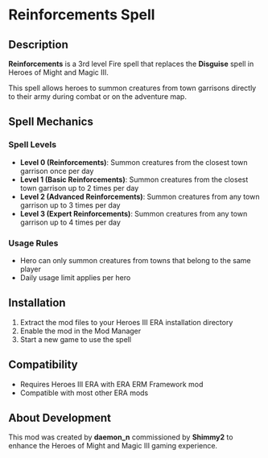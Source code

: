 # Reinforcements Spell

## Description
**Reinforcements** is a 3rd level Fire spell that replaces the **Disguise** spell in Heroes of Might and Magic III.

This spell allows heroes to summon creatures from town garrisons directly to their army during combat or on the adventure map.

## Spell Mechanics

### Spell Levels
- **Level 0 (Reinforcements)**: Summon creatures from the closest town garrison once per day
- **Level 1 (Basic Reinforcements)**: Summon creatures from the closest town garrison up to 2 times per day
- **Level 2 (Advanced Reinforcements)**: Summon creatures from any town garrison up to 3 times per day
- **Level 3 (Expert Reinforcements)**: Summon creatures from any town garrison up to 4 times per day

### Usage Rules
- Hero can only summon creatures from towns that belong to the same player
- Daily usage limit applies per hero

## Installation
1. Extract the mod files to your Heroes III ERA installation directory
2. Enable the mod in the Mod Manager
3. Start a new game to use the spell

## Compatibility
- Requires Heroes III ERA with ERA ERM Framework mod
- Compatible with most other ERA mods

## About Development
This mod was created by **daemon_n** commissioned by **Shimmy2** to enhance the Heroes of Might and Magic III gaming experience.